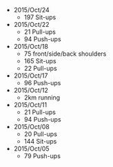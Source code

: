 * 2015/Oct/24
    * 197 Sit-ups
* 2015/Oct/22
    * 21 Pull-ups
    * 94 Push-ups
* 2015/Oct/18
    * 75 front/side/back shoulders
    * 165 Sit-ups
    * 22 Pull-ups
* 2015/Oct/17
    * 96 Push-ups
* 2015/Oct/12
    * 2km running
* 2015/Oct/11
    * 21 Pull-ups
    * 94 Push-ups
* 2015/Oct/08
    * 20 Pull-ups
    * 144 Sit-ups
* 2015/Oct/05
    * 79 Push-ups
